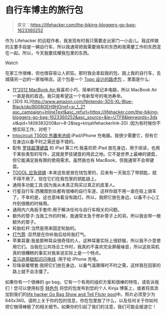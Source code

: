 # 自行车博主的旅行包

> 原文：<https://lifehacker.com/the-biking-bloggers-go-bag-1623360252>

作为 Lifehacker 的远程作者，我发现有时我只需要走出家门一小会儿。我这样做的主要手段是一辆自行车，所以我通常把我需要骑车的东西和我需要工作的东西混在一起。所以，今天我要炫耀我包里的东西。

Watch

在家工作很棒，但也很容易让人抓狂。那时我会拿起我的包，跳上我的自行车，去城镇另一边的一家咖啡店。这个包是一个 [Topo 设计的路虎包](http://topodesigns.com/collection/rover-pack/) ，里面是什么:

*   [11“2012 MacBook Air:](http://www.amazon.com/Apple-MacBook-MD223LL-11-6-Inch-VERSION/dp/B005CWJ8YA?asc_campaign=InlineText&asc_refurl=https://lifehacker.com/the-biking-bloggers-go-bag-1623360252&asc_source=&tag=kinjalifehackerlink-20)我喜欢小巧、简单的笔记本电脑，所以 MacBook Air 一直是我的首选。我只是希望这一个有新型号的电池寿命。
*   [3DS XL](http://www.amazon.com/Nintendo-3DS-XL-Blue-Black/dp/B008GEH9HO/ref=sr_1_2?asc_campaign=InlineText&asc_refurl=https://lifehacker.com/the-biking-bloggers-go-bag-1623360252&asc_source=&ie=UTF8&keywords=3ds xl&qid=1408383200&sr=8-2&tag=kinjalifehackerlink-20) :因为有时候你不想实际工作，对吧？
*   [Intocircuit T5000 外置电池组](http://www.amazon.com/gp/product/B00BB5GRFU/ref=oh_aui_detailpage_o04_s00?asc_campaign=InlineText&asc_refurl=https://lifehacker.com/the-biking-bloggers-go-bag-1623360252&asc_source=&ie=UTF8&psc=1&tag=kinjalifehackerlink-20):iPad/iPhone 充电器。我很少需要它，但有它在身边以备不时之需还是不错的。
*   配有 [罗技超薄键盘](http://www.amazon.com/gp/product/B007PRHNHO/ref=oh_aui_detailpage_o02_s00?asc_campaign=InlineText&asc_refurl=https://lifehacker.com/the-biking-bloggers-go-bag-1623360252&asc_source=&ie=UTF8&psc=1&tag=kinjalifehackerlink-20) 的 iPad 第三代:我喜欢把 iPad 放在身边，用于阅读，也用于某些类型的写作，这就是罗技键盘的用武之地。它不是世界上最棒的键盘，但它能满足我有限的使用需求。虽然我也有 MacBook，但我通常不会带键盘。
*   [TOOOL 应急锁镐](http://www.makershed.com/products/toool-emergency-lockpick-card) :本来这些是放在钱包里的，后来有一天我忘了带钥匙，就不得不用了。现在它们在我包里的钥匙链上。
*   通用多功能工具:因为我从未真正购买过真正的皮革人。
*   行星自行车:西雅图到处都有很棒的自行车道，这样你就不用一直在街上骑车了。不幸的是，这也意味着没有路灯。所以，我把它放在身边，以备不小心工作到很晚的时候用。
*   通用内六角扳手套件:用于解决任何与自行车相关的问题。
*   额外的管子:当我工作的时候，我通常太急于修补管子上的洞，所以我会带一根额外的管子。
*   轮胎杠杆:当然是用来固定轮胎的。
*   [打气筒](http://www.amazon.com/gp/product/B0060ZB7FG/ref=oh_aui_detailpage_o03_s00?asc_campaign=InlineText&asc_refurl=https://lifehacker.com/the-biking-bloggers-go-bag-1623360252&asc_source=&ie=UTF8&psc=1&tag=kinjalifehackerlink-20) :显然是在你补胎后给轮胎打气。
*   苹果耳塞:我是那种耳朵很奇怪的人，这种耳塞实际上很舒服，所以我不介意使用它们。当我在公共场合工作时，我真的不喜欢完全屏蔽噪音，所以这些耳机真的很糟糕的事实对我来说实际上是一个特点。
*   [亚马逊基础知识闪电线](http://www.amazon.com/gp/product/B009SYZ8OC/ref=oh_aui_detailpage_o05_s00?asc_campaign=InlineText&asc_refurl=https://lifehacker.com/the-biking-bloggers-go-bag-1623360252&asc_source=&ie=UTF8&psc=1&tag=kinjalifehackerlink-20) :用于给 iPhone 充电。
*   珍珠泉暖臂套:我把它们放在身边，以备气温骤降时不时之需，这样我在回家的路上就不会冻僵了。

如果你有一个很棒的 go bag，它有一个有用的组织方案和很棒的特性，请告诉我们！您可以使用标签 [特色包](http://kinja.com/tag/featured-bag) 将您的包发布到您的个人 Kinja 博客上，或者将其添加到我们的[life hacker Go Bag Show and Tell Flickr pool](http://www.flickr.com/groups/2301352@N21)中。照片必须至少为 640x360。请附上关于你的包的信息，你在包里放了什么，以及任何关于你如何把它做得棒极了的相关细节。如果你的引起了我们的注意，我们可能会报道它！
